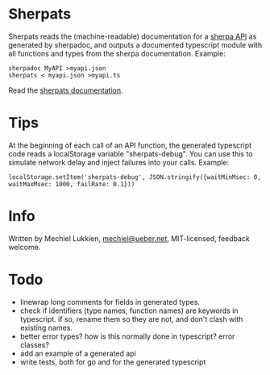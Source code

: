 # Sherpats

Sherpats reads the (machine-readable) documentation for a [sherpa API](https://www.ueber.net/who/mjl/sherpa/) as generated by sherpadoc, and outputs a documented typescript module with all functions and types from the sherpa documentation.  Example:

	sherpadoc MyAPI >myapi.json
	sherpats < myapi.json >myapi.ts

Read the [sherpats documentation](https://godoc.org/github.com/mjl-/sherpats).


# Tips

At the beginning of each call of an API function, the generated
typescript code reads a localStorage variable "sherpats-debug". You
can use this to simulate network delay and inject failures into
your calls. Example:

	localStorage.setItem('sherpats-debug', JSON.stringify({waitMinMsec: 0, waitMaxMsec: 1000, failRate: 0.1}))


# Info

Written by Mechiel Lukkien, mechiel@ueber.net, MIT-licensed, feedback welcome.

# Todo

- linewrap long comments for fields in generated types.
- check if identifiers (type names, function names) are keywords in typescript. if so, rename them so they are not, and don't clash with existing names.
- better error types? how is this normally done in typescript? error classes?
- add an example of a generated api
- write tests, both for go and for the generated typescript
